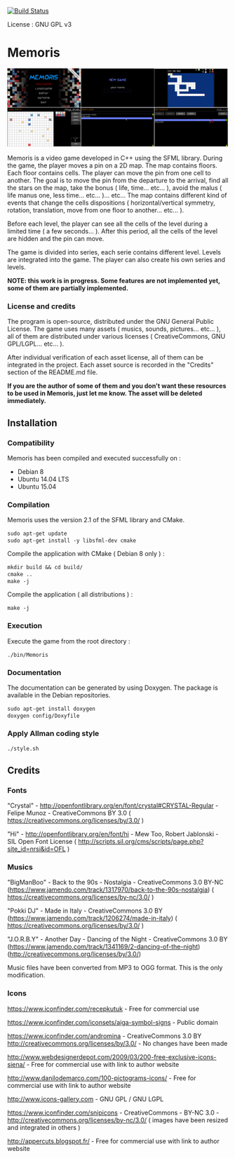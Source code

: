 [![Build Status](https://travis-ci.org/jean553/Memoris.svg?branch=master)](https://travis-ci.org/jean553/Memoris)

License : GNU GPL v3

# Memoris

![Image 1](github/readme.png)

Memoris is a video game developed in C++ using the SFML library. During the game, the player moves a pin on a 2D map. The map contains floors. Each floor contains cells. The player can move the pin from one cell to another. The goal is to move the pin from the departure to the arrival, find all the stars on the map, take the bonus ( life, time... etc... ), avoid the malus ( life manus one, less time... etc... )... etc... The map contains different kind of events that change the cells dispositions ( horizontal/vertical symmetry, rotation, translation, move from one floor to another... etc... ).

Before each level, the player can see all the cells of the level during a limited time ( a few seconds... ). After this period, all the cells of the level are hidden and the pin can move.

The game is divided into series, each serie contains different level. Levels are integrated into the game. The player can also create his own series and levels.

**NOTE: this work is in progress. Some features are not implemented yet, some of them are partially implemented.**

### License and credits

The program is open-source, distributed under the GNU General Public License. The game uses many assets ( musics, sounds, pictures... etc... ), all of them are distributed under various licenses ( CreativeCommons, GNU GPL/LGPL... etc... ). 

After individual verification of each asset license, all of them can be integrated in the project. Each asset source is recorded in the "Credits" section of the README.md file. 

**If you are the author of some of them and you don't want these resources to be used in Memoris, just let me know. The asset will be deleted immediately.**

## Installation

### Compatibility

Memoris has been compiled and executed successfully on :
- Debian 8
- Ubuntu 14.04 LTS
- Ubuntu 15.04

### Compilation

Memoris uses the version 2.1 of the SFML library and CMake.

```
sudo apt-get update
sudo apt-get install -y libsfml-dev cmake
```

Compile the application with CMake ( Debian 8 only ) :

```
mkdir build && cd build/
cmake ..
make -j
```

Compile the application ( all distributions ) :

```
make -j
```

### Execution

Execute the game from the root directory :

```
./bin/Memoris
```

### Documentation

The documentation can be generated by using Doxygen. The package is available in the Debian repositories.

```
sudo apt-get install doxygen
doxygen config/Doxyfile
```

### Apply Allman coding style

```
./style.sh
```

## Credits

### Fonts

"Crystal" - http://openfontlibrary.org/en/font/crystal#CRYSTAL-Regular - Felipe Munoz - CreativeCommons BY 3.0 ( https://creativecommons.org/licenses/by/3.0/ )

"Hi" - http://openfontlibrary.org/en/font/hi - Mew Too, Robert Jablonski - SIL Open Font License ( http://scripts.sil.org/cms/scripts/page.php?site_id=nrsi&id=OFL )

### Musics

"BigManBoo" - Back to the 90s - Nostalgia - CreativeCommons 3.0 BY-NC (https://www.jamendo.com/track/1317970/back-to-the-90s-nostalgia) ( https://creativecommons.org/licenses/by-nc/3.0/ )

"Pokki DJ" - Made in Italy - CreativeCommons 3.0 BY (https://www.jamendo.com/track/1206274/made-in-italy) ( https://creativecommons.org/licenses/by/3.0/ )

"J.O.R.B.Y" - Another Day - Dancing of the Night - CreativeCommons 3.0 BY (https://www.jamendo.com/track/1341169/2-dancing-of-the-night) (http://creativecommons.org/licenses/by/3.0/)

Music files have been converted from MP3 to OGG format. This is the only modification.

### Icons

https://www.iconfinder.com/recepkutuk - Free for commercial use

https://www.iconfinder.com/iconsets/aiga-symbol-signs - Public domain

https://www.iconfinder.com/andromina - CreativeCommons 3.0 BY http://creativecommons.org/licenses/by/3.0/ - No changes have been made

http://www.webdesignerdepot.com/2009/03/200-free-exclusive-icons-siena/ - Free for commercial use with link to author website

http://www.danilodemarco.com/100-pictograms-icons/ - Free for commercial use with link to author website

http://www.icons-gallery.com - GNU GPL / GNU LGPL

https://www.iconfinder.com/snipicons - CreativeCommons - BY-NC 3.0 - http://creativecommons.org/licenses/by-nc/3.0/ ( images have been resized and integrated in others )

http://appercuts.blogspot.fr/ - Free for commercial use with link to author website
